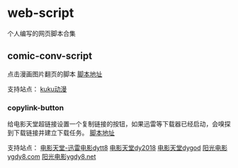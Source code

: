 # web-script
个人编写的网页脚本合集

## comic-conv-script
点击漫画图片翻页的脚本
[脚本地址](https://greasyfork.org/zh-CN/scripts/33966-%E6%BC%AB%E7%94%BB%E7%BF%BB%E9%A1%B5%E8%84%9A%E6%9C%AC)

支持站点：
[kuku动漫](http://comic.kukudm.com/)


### copylink-button
给电影天堂超链接设置一个复制链接的按钮，如果迅雷等下载器已经启动，会嗅探到下载链接并建立下载任务。
[脚本地址]()

支持站点：
[电影天堂-迅雷电影dytt8](http://www.dytt8.net/)
[电影天堂dy2018](http://www.dy2018.com/)
[电影天堂dygod](http://www.dygod.com/)
[阳光电影ygdy8.com](http://www.ygdy8.com/)
[阳光电影ygdy8.net](http://www.ygdy8.net/)

